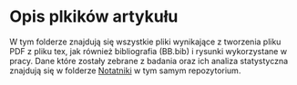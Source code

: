 # Opis plkików artykułu
W tym folderze znajdują się wszystkie pliki wynikające z tworzenia pliku PDF z pliku tex, jak również bibliografia (BB.bib) i rysunki wykorzystane w pracy. Dane które zostały zebrane z badania oraz ich analiza statystyczna znajdują się w folderze [Notatniki](https://github.com/Resuffid/Artykul-naukowy/tree/main/Notatniki) w tym samym repozytorium.